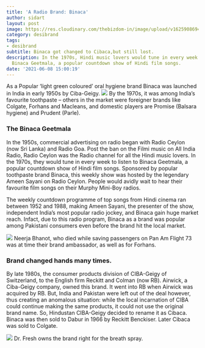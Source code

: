 ```yaml
---
title: 'A Radio Brand: Binaca'
author: sidart
layout: post
image: https://res.cloudinary.com/thebizdom-in/image/upload/v1625908694/bina1_gsypvm.jpg
category: desibrand
tags:
- desibrand
subtitle: Binaca got changed to Cibaca,but still lost.
description: In the 1970s, Hindi music lovers would tune in every week to listen to
  Binaca Geetmala, a popular countdown show of Hindi film songs.
date: '2021-06-08 15:00:19'
---
```


As a Popular ‘light green coloured’ oral hygiene brand Binaca was launched in India in early 1950s by Ciba-Geigy. 
![](https://res.cloudinary.com/thebizdom-in/image/upload/v1625908694/bina_qhnqyi.jpg)
By the 1970s, it was among India’s favourite toothpaste – others in the market were foreigner brands like Colgate, Forhans and Macleans, and domestic players are Promise (Balsara hygiene) and Prudent (Parle).

### The Binaca Geetmala
In the 1950s, commercial advertising on radio began with Radio Ceylon (now Sri Lanka) and Radio Goa. Post the ban on the Filmi music on All India Radio, Radio Ceylon was the Radio channel for all the Hindi music lovers.
In the 1970s, they would tune in every week to listen to Binaca Geetmala, a popular countdown show of Hindi film songs. Sponsored by popular toothpaste brand Binaca, this weekly show was hosted by the legendary Ameen Sayani on Radio Ceylon. People would avidly wait to hear their favourite film songs on their Murphy Mini-Boy radios.

The weekly countdown programme of top songs from Hindi cinema ran between 1952 and 1988, making Ameen Sayani, the presenter of the show, independent India’s most popular radio jockey, and Binaca gain huge market reach. 
Infact, due to this radio program, Binaca as a brand was popular among Pakistani consumers even before the brand hit the local market. 
 
![](https://res.cloudinary.com/thebizdom-in/image/upload/v1625909232/Nirja-Bhanot-ad5_cvpopa.jpg)
Neerja Bhanot, who died while saving passengers on Pan Am Flight 73 was at time their brand ambassador, as well as for Forhans. 
 
### Brand changed hands many times. 
By late 1980s, the consumer products division of CIBA-Geigy of Switzerland, to the English firm Reckitt and Colman (now RB). Airwick, a Ciba-Geigy company, owned this brand. It went into RB when Airwick was acquired by RB. But, India and Pakistan were left out of the deal however, thus creating an anomalous situation: while the local incarnation of CIBA could continue making the same products, it could not use the original brand name. So, Hindustan CIBA-Geigy decided to rename it as Cibaca. 
Binaca was then sold to Dabur in 1966 by Reckitt Benckiser. Later Cibaca was sold to Colgate.

![](https://res.cloudinary.com/thebizdom-in/image/upload/v1625909035/bina_ktg2hr.jpg) 
Dr. Fresh owns the brand right for the breath spray.
